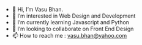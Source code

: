 - 👋 Hi, I’m Vasu Bhan.
- 👀 I’m interested in Web Design and Development
- 🌱 I’m currently learning Javascript and Python
- 💞️ I’m looking to collaborate on Front End Design
- 📫 How to reach me : vasu.bhan@yahoo.com

<!---
BotVasu/BotVasu is a ✨ special ✨ repository because its `README.md` (this file) appears on your GitHub profile.
You can click the Preview link to take a look at your changes.
--->
